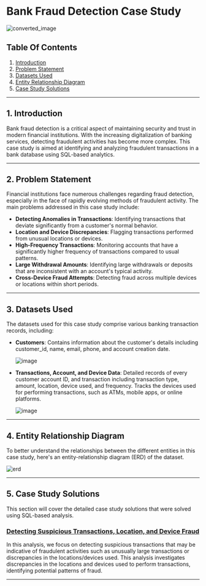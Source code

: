 # Bank Fraud Detection Case Study

![converted_image](https://github.com/user-attachments/assets/b87925c8-c8d0-491b-bea7-5ed38c6af205)

## Table Of Contents
1. [Introduction](#1-introduction)
2. [Problem Statement](#2-problem-statement)
3. [Datasets Used](#3-datasets-used)
4. [Entity Relationship Diagram](#4-entity-relationship-diagram)
5. [Case Study Solutions](#5-case-study-solutions)

---

## 1. Introduction
Bank fraud detection is a critical aspect of maintaining security and trust in modern financial institutions. With the increasing digitalization of banking services, detecting fraudulent activities has become more complex. This case study is aimed at identifying and analyzing fraudulent transactions in a bank database using SQL-based analytics.

---

## 2. Problem Statement
Financial institutions face numerous challenges regarding fraud detection, especially in the face of rapidly evolving methods of fraudulent activity. The main problems addressed in this case study include:

- **Detecting Anomalies in Transactions**: Identifying transactions that deviate significantly from a customer's normal behavior.
- **Location and Device Discrepancies**: Flagging transactions performed from unusual locations or devices.
- **High-Frequency Transactions**: Monitoring accounts that have a significantly higher frequency of transactions compared to usual patterns.
- **Large Withdrawal Amounts**: Identifying large withdrawals or deposits that are inconsistent with an account's typical activity.
- **Cross-Device Fraud Attempts**: Detecting fraud across multiple devices or locations within short periods.

---

## 3. Datasets Used

The datasets used for this case study comprise various banking transaction records, including:

- **Customers**: Contains information about the customer's details including customer_id, name, email, phone, and account creation date.
  
  ![image](https://github.com/user-attachments/assets/692a44c0-5523-4da2-b86f-f42ffa1cd095)

- **Transactions, Account, and Device Data**: Detailed records of every customer account ID, and transaction including transaction type, amount, location, device used, and frequency. Tracks the devices used for performing transactions, such as ATMs, mobile apps, or online platforms.
  
  ![image](https://github.com/user-attachments/assets/709bbe93-1df7-452e-a702-b2ed10a1dd87)

---

## 4. Entity Relationship Diagram

To better understand the relationships between the different entities in this case study, here's an entity-relationship diagram (ERD) of the dataset.

![erd](https://github.com/user-attachments/assets/54c21f4a-d996-4aba-a041-ad7a51d31970)

---

## 5. Case Study Solutions

This section will cover the detailed case study solutions that were solved using SQL-based analysis.

### [Detecting Suspicious Transactions, Location, and Device Fraud](https://github.com/MuhammadSheryar18/Bank_Fraud_Detection/blob/main/Case%20Study/Detecting%20Suspicious%20Transactions%2C%20Location%2C%20and%20Device%20Fraud)
In this analysis, we focus on detecting suspicious transactions that may be indicative of fraudulent activities such as unusually large transactions or discrepancies in the locations/devices used. This analysis investigates discrepancies in the locations and devices used to perform transactions, identifying potential patterns of fraud.



---


